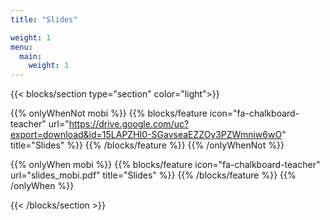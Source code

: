 ```yaml
---
title: "Slides"

weight: 1
menu:
  main:
    weight: 1
---
```


{{< blocks/section type="section" color="light">}}

{{% onlyWhenNot mobi %}}
{{% blocks/feature icon="fa-chalkboard-teacher" url="https://drive.google.com/uc?export=download&id=15LAPZHI0-SGavseaEZZOy3PZWmniw6wO" title="Slides" %}}
{{% /blocks/feature %}}
{{% /onlyWhenNot %}}

{{% onlyWhen mobi %}}
{{% blocks/feature icon="fa-chalkboard-teacher" url="slides_mobi.pdf" title="Slides" %}}
{{% /blocks/feature %}}
{{% /onlyWhen %}}

{{< /blocks/section >}}
